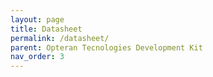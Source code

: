```yaml
---
layout: page
title: Datasheet
permalink: /datasheet/
parent: Opteran Tecnologies Development Kit
nav_order: 3
---
```

